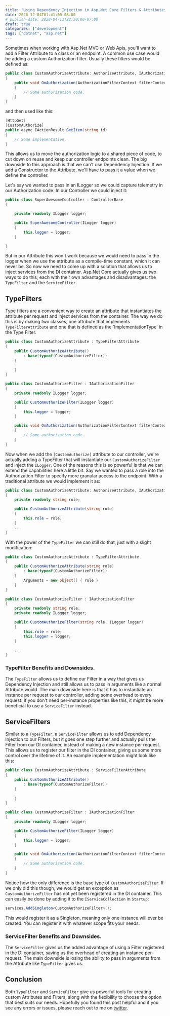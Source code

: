 ```yaml
---
title: "Using Dependency Injection in Asp.Net Core Filters & Attributes"
date: 2020-12-04T01:41:00-08:00
# publish-date: 2020-04-11T22:30:00-07:00
draft: true
categories: ["development"]
tags: ["dotnet", "asp.net"]
---
```


Sometimes when working with Asp.Net MVC or Web Apis, you'll want to add a Filter Attribute to a class or an endpoint. A common use case would be adding a custom Authorization filter. Usually these filters would be defined as:

```cs
public class CustomAuthorizeAttribute: AuthorizeAttribute, IAuthorizationFilter
{
    public void OnAuthorization(AuthorizationFilterContext filterContext)
    {
        // Some authorization code.
    }
}
```

and then used like this:

```cs
[HttpGet]
[CustomAuthorize]
public async IActionResult GetItem(string id)
{
    // Some implementation.
}
```

This allows us to move the authorization logic to a shared piece of code, to cut down on reuse and keep our controller endpoints clean. The big downside to this approach is that we can't use Dependency Injection. If we add a Constructor to the Attribute, we'll have to pass it a value when we define the controller. 

Let's say we wanted to pass in an ILogger so we could capture telemetry in our Authorization code. In our Controller we could inject it:

```cs
public class SuperAwesomeController : ControllerBase
{

    private readonly ILogger logger;

    public SuperAwesomeController(ILogger logger)
    {
        this.logger = logger;
    }

}
```

But in our Attribute this won't work because we would need to pass in the logger when we use the attribute as a compile-time constant, which it can never be.  So now we need to come up with a solution that allows us to inject services from the DI container. Asp.Net Core actually gives us two ways to do this, each with their own advantages and disadvantages: the `TypeFilter` and the `ServiceFilter`.

## TypeFilters

Type filters are a convenient way to create an attribute that instantiates the attribute per request and inject services from the container. The way we do this is by making two classes, one attribute that implements `TypeFilterAttribute` and one that is defined as the `ImplementationType' in the Type Filter.

```cs
public class CustomAuthorizeAttribute : TypeFilterAttribute
{
    public CustomAuthorizeAttribute()
        : base(typeof(CustomAuthorizeFilter))
    {
        
    }
}

public class CustomAuthorizeFilter : IAuthorizationFilter
{
    private readonly ILogger logger;

    public CustomAuthorizeFilter(ILogger logger)
    {
        this.logger = logger;
    }

    public void OnAuthorization(AuthorizationFilterContext filterContext)
    {
        // Some authorization code.
    }
}
```

Now when we add the `[CustomAuthorize]` attribute to our controller, we're actually adding a TypeFilter that will instantiate our `CustomAuthorizeFilter` and inject the `ILogger`. One of the reasons this is so powerful is that we can extend the capabilities here a little bit. Say we wanted to pass a role into the Authorization Filter to specify more granular access to the endpoint. With a traditional attribute we would implement it as:

```cs
public class CustomAuthorizeAttribute: AuthorizeAttribute, IAuthorizationFilter
{
    private readonly string role;

    public CustomAuthorizeAttribute(string role)
    {
        this.role = role;
    }
    ...
}
```

With the power of the `TypeFilter` we can still do that, just with a slight modification:

```cs
public class CustomAuthorizeAttribute : TypeFilterAttribute
{
    public CustomAuthorizeAttribute(string role)
        : base(typeof(CustomAuthorizeFilter))
    {
        Arguments = new object[] { role }
    }
}

public class CustomAuthorizeFilter : IAuthorizationFilter
{
    private readonly string role;
    private readonly ILogger logger;

    public CustomAuthorizeFilter(string role, ILogger logger)
    {
        this.role = role;
        this.logger = logger;
    }

    ...
}
```

### TypeFilter Benefits and Downsides.

The `TypeFilter` allows us to define our Filter in a way that gives us Dependency Injection and still allows us to pass in arguments like a normal Attribute would. The main downside here is that it has to instantiate an instance per request to our controller, adding some overhead to every request. If you don't need per-instance properties like this, it might be more beneficial to use a `ServiceFilter` instead.

## ServiceFilters

Similar to a `TypeFilter`, a `ServiceFilter` allows us to add Dependency Injection to our Filters, but it goes one step further and actually pulls the Filter from our DI container, instead of making a new instance per request. This allows us to register our filter in the DI container, giving us some more control over the lifetime of it. An example implementation might look like this:

```cs
public class CustomAuthorizeAttribute : ServiceFilterAttribute
{
    public CustomAuthorizeAttribute()
        : base(typeof(CustomAuthorizeFilter))
    {
        
    }
}

public class CustomAuthorizeFilter : IAuthorizationFilter
{
    private readonly ILogger logger;

    public CustomAuthorizeFilter(ILogger logger)
    {
        this.logger = logger;
    }

    public void OnAuthorization(AuthorizationFilterContext filterContext)
    {
        // Some authorization code.
    }
}
```

Notice how the only difference is the base type of `CustomAuthorizeFilter`. If we only did this though, we would get an exception as `CustomAuthorizeFilter` has not yet been registered in the DI container. This can easily be done by adding it to the `IServiceCollection` in `Startup`:

```cs
services.AddSingleton<CustomAuthorizeFilter>();
```

This would register it as a Singleton, meaning only one instance will ever be created. You can register it with whatever scope fits your needs.


### ServiceFilter Benefits and Downsides.

The `ServiceFilter` gives us the added advantage of using a Filter registered in the DI container, saving us the overhead of creating an instance per-request. The main downside is losing the ability to pass in arguments from the Attribute like `TypeFilter` gives us. 

## Conclusion

Both `TypeFilter` and `ServiceFilter` give us powerful tools for creating custom Attributes and Filters, along with the flexibility to choose the option that best suits our needs. Hopefully you found this post helpful and if you see any errors or issues, please reach out to me on [twitter](https://twitter.com/iamdavidfrancis). 